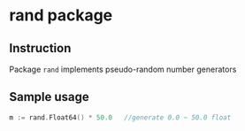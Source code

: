 # rand package 


## Instruction 

Package `rand` implements pseudo-random number generators 


## Sample usage 


```go 
m := rand.Float64() * 50.0   //generate 0.0 ~ 50.0 float 
```